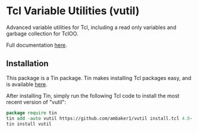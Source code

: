 # Tcl Variable Utilities (vutil)
Advanced variable utilities for Tcl, including a read only variables and garbage collection for TclOO.

Full documentation [here](https://raw.githubusercontent.com/ambaker1/vutil/main/doc/vutil.pdf).
 
## Installation
This package is a Tin package. 
Tin makes installing Tcl packages easy, and is available [here](https://github.com/ambaker1/Tin).

After installing Tin, simply run the following Tcl code to install the most recent version of "vutil":
```tcl
package require tin
tin add -auto vutil https://github.com/ambaker1/vutil install.tcl 4.0-
tin install vutil
```
